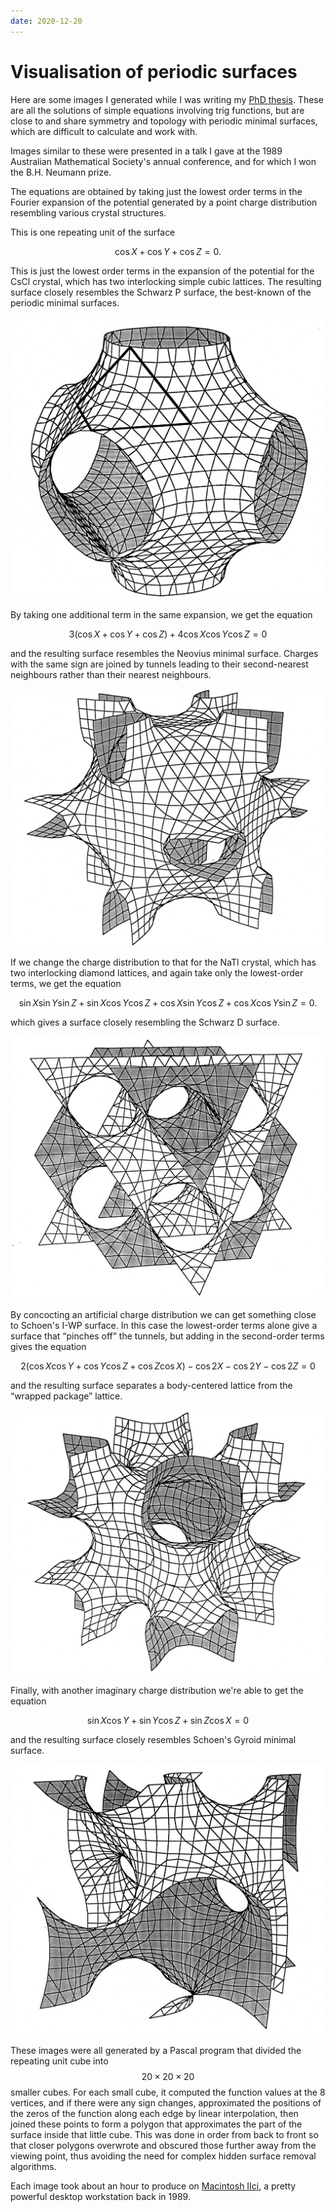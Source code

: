 ```yaml
---
date: 2020-12-20
---
```


# Visualisation of periodic surfaces

Here are some images I generated while I was writing my [PhD thesis][thesis].
These are all the solutions of simple equations involving trig functions, but
are close to and share symmetry and topology with periodic minimal surfaces,
which are difficult to calculate and work with.

<!-- more -->

Images similar to these were presented in a talk I gave at the 1989 Australian
Mathematical Society's annual conference, and for which I won the B.H. Neumann
prize.

The equations are obtained by taking just the lowest order terms in the Fourier
expansion of the potential generated by a point charge distribution resembling
various crystal structures.

This is one repeating unit of the surface

$$
\cos X + \cos Y + \cos Z = 0.
$$

This is just the lowest order terms in the expansion of the potential for the
CsCl crystal, which has two interlocking simple cubic lattices. The resulting
surface closely resembles the Schwarz P surface, the best-known of the periodic
minimal surfaces.

![Almost the P surface](../assets/P.png)

By taking one additional term in the same expansion, we get the equation

$$
3 ( \cos X + \cos Y + \cos Z ) + 4 \cos X \cos Y \cos Z = 0
$$

and the resulting surface resembles the Neovius minimal surface. Charges with
the same sign are joined by tunnels leading to their second-nearest neighbours
rather than their nearest neighbours.

![Not quite the Neovius surface](../assets/Neovius.png)

If we change the charge distribution to that for the NaTl crystal, which has
two interlocking diamond lattices, and again take only the lowest-order terms,
we get the equation

$$
\sin X \sin Y \sin Z +
\sin X \cos Y \cos Z +
\cos X \sin Y \cos Z +
\cos X \cos Y \sin Z = 0.
$$

which gives a surface closely resembling the Schwarz D surface.

![Similar to the D surface](../assets/D.png)

By concocting an artificial charge distribution we can get something close to
Schoen's I-WP surface. In this case the lowest-order terms alone give a surface
that “pinches off” the tunnels, but adding in the second-order terms gives the
equation

$$
2 ( \cos X \cos Y + \cos Y \cos Z + \cos Z \cos X ) -
\cos 2X - \cos 2Y - \cos 2Z = 0
$$

and the resulting surface separates a body-centered lattice from the “wrapped
package” lattice.

![Like the I-WP surface](../assets/I-WP.png)

Finally, with another imaginary charge distribution we're able to get the
equation

$$
\sin X \cos Y + \sin Y \cos Z + \sin Z \cos X = 0
$$

and the resulting surface closely resembles Schoen's Gyroid minimal surface.

![Surface closely resembling the Gyroid](../assets/Gyroid.png)

These images were all generated by a Pascal program that divided the repeating
unit cube into $$20 \times 20 \times 20$$ smaller cubes. For each small cube, it
computed the function values at the 8 vertices, and if there were any sign
changes, approximated the positions of the zeros of the function along each edge
by linear interpolation, then joined these points to form a polygon that
approximates the part of the surface inside that little cube. This was done in
order from back to front so that closer polygons overwrote and obscured those
further away from the viewing point, thus avoiding the need for complex hidden
surface removal algorithms.

Each image took about an hour to produce on [Macintosh IIci][], a pretty powerful
desktop workstation back in 1989.

[thesis]: https://openresearch-repository.anu.edu.au/handle/1885/49316
[Macintosh IIci]: https://en.wikipedia.org/wiki/Macintosh_IIci
